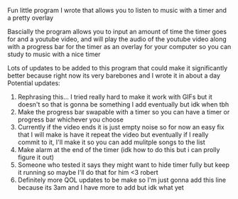 Fun little program I wrote that allows you to listen to music with a timer and a pretty overlay

Bascially the program allows you to input an amount of time the timer goes for and a youtube video, and will play the audio of the youtube video along with a progress bar for the timer as an overlay for your computer so you can study to music with a nice timer

Lots of updates to be added to this program that could make it significantly better because right now its very barebones and I wrote it in about a day
Potential updates:
1. Rephrasing this... I tried really hard to make it work with GIFs but it doesn't so that is gonna be something I add eventually but idk when tbh
2. Make the progress bar swapable with a timer so you can have a timer or progress bar whichever you choose
3. Currently if the video ends it is just empty noise so for now an easy fix that I will make is have it repeat the video but eventually if I really commit to it, I'll make it so you can add mulitple songs to the list
4. Make alarm at the end of the timer (idk how to do this but i can prolly figure it out)
5. Someone who tested it says they might want to hide timer fully but keep it running so maybe I'll do that for him <3 robert 
6. Definitely more QOL updates to be make so I'm just gonna add this line because its 3am and I have more to add but idk what yet
